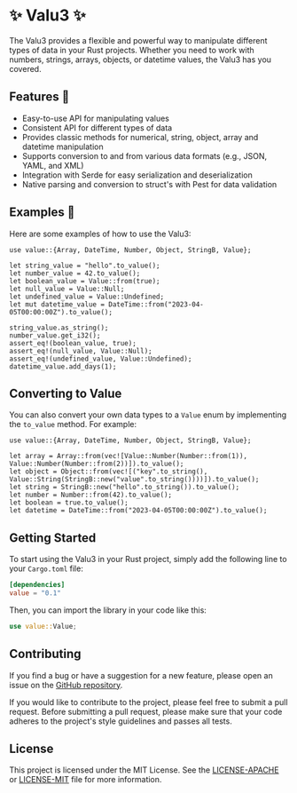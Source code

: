 # :sparkles: Valu3 :sparkles:

The Valu3 provides a flexible and powerful way to manipulate different types of data in your Rust projects. Whether you need to work with numbers, strings, arrays, objects, or datetime values, the Valu3 has you covered.

## Features :carousel_horse:

- Easy-to-use API for manipulating values
- Consistent API for different types of data
- Provides classic methods for numerical, string, object, array and datetime manipulation
- Supports conversion to and from various data formats (e.g., JSON, YAML, and XML)
- Integration with Serde for easy serialization and deserialization
- Native parsing and conversion to struct's with Pest for data validation

## Examples :space_invader:

Here are some examples of how to use the Valu3:

```rust,editable
use value::{Array, DateTime, Number, Object, StringB, Value};

let string_value = "hello".to_value();
let number_value = 42.to_value();
let boolean_value = Value::from(true);
let null_value = Value::Null;
let undefined_value = Value::Undefined;
let mut datetime_value = DateTime::from("2023-04-05T00:00:00Z").to_value();

string_value.as_string();
number_value.get_i32();
assert_eq!(boolean_value, true);
assert_eq!(null_value, Value::Null);
assert_eq!(undefined_value, Value::Undefined);
datetime_value.add_days(1);
```

## Converting to Value
You can also convert your own data types to a `Value` enum by implementing the `to_value` method. For example:

```rust,editable
use value::{Array, DateTime, Number, Object, StringB, Value};

let array = Array::from(vec![Value::Number(Number::from(1)), Value::Number(Number::from(2))]).to_value();
let object = Object::from(vec![("key".to_string(), Value::String(StringB::new("value".to_string())))]).to_value();
let string = StringB::new("hello".to_string()).to_value();
let number = Number::from(42).to_value();
let boolean = true.to_value();
let datetime = DateTime::from("2023-04-05T00:00:00Z").to_value();
```

## Getting Started
To start using the Valu3 in your Rust project, simply add the following line to your `Cargo.toml` file:
```toml
[dependencies]
value = "0.1"
```

Then, you can import the library in your code like this:
```rust
use value::Value;
```

## Contributing
If you find a bug or have a suggestion for a new feature, please open an issue on the [GitHub repository](https://github.com/14bislab/valu3/issues).

If you would like to contribute to the project, please feel free to submit a pull request. Before submitting a pull request, please make sure that your code adheres to the project's style guidelines and passes all tests.

## License
This project is licensed under the MIT License. See the [LICENSE-APACHE](https://github.com/14bislab/valu3/blob/main/LICENSE-APACHE) or [LICENSE-MIT](https://github.com/14bislab/valu3/blob/main/LICENSE-MIT) file for more information.
